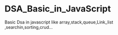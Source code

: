 # DSA_Basic_in_JavaScript
Basic Dsa in javascript like array,stack,queue,Link_list ,searchin,sorting,crud...
